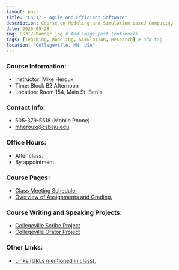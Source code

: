 ```yaml
---
layout: post
title: "CS317 - Agile and Efficient Software"
description: Course on Modeling and Simulation based Computing
date: 2020-09-28
img: CS317-Banner.jpg # Add image post (optional)
tags: [Teaching, Modeling, Simulation, Research] # add tag
location: "Collegeville, MN, USA"
---
```


### Course Information:
- Instructor: Mike Heroux
- Time: Block B2 Afternoon
- Location: Room 154, Main St. Ben's.

### Contact Info:
- 505-379-5518 (Mobile Phone)
- <mheroux@csbsju.edu>

### Office Hours:
- After class.
- By appointment.

### Course Pages:
- [Class Meeting Schedule.](../files/CS317/2020-Fall-Class-Meeting-Schedule)
- [Overview of Assignments and Grading.](../files/CS317/Overview-of-Assignments-and-Grading)

### Course Writing and Speaking Projects:
- [Collegeville Scribe Project](https://collegeville.github.io/Scribe)
- [Collegeville Orator Project](https://collegeville.github.io/Orator)

### Other Links:
- [Links (URLs mentioned in class).](../files/CS317/CS317-Links)
